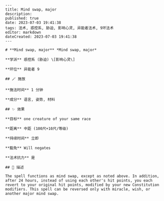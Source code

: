 
    ---
    title: Mind swap, major
    description: 
    published: true
    date: 2023-07-03 19:41:38
    tags: 法术, 惑控系, 胁迫, 影响心灵, 异能者法术, 9环法术
    editor: markdown
    dateCreated: 2023-07-03 19:41:38
    ---

    # **Mind swap, major** *Mind swap, major*

    **学派** 惑控系 (胁迫) \[影响心灵\] 

    **环位** 异能者 9

    ## 🪄 施放

    **施法时间** 1 分钟

    **成分** 语言, 姿势, 材料

    ## ✨ 效果 

    **目标** one creature of your same race 

    **距离** 中距 (100尺+10尺/等级)  

    **持续时间** 立即 

    **豁免** Will negates

    **法术抗力** 是

    ## 📖 描述

    The spell functions as mind swap, except as noted above. In addition, after 24 hours, instead of using each other's hit points, you each revert to your original hit points, modified by your new Constitution modifiers. This spell can be reversed only with miracle, wish, or another major mind swap.
    